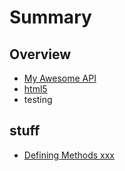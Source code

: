 # Summary

## Overview

* [My Awesome API](README.md)
* [html5](html5.md)
* testing

## stuff

* [Defining Methods xxx](methods.md)

